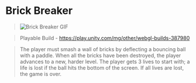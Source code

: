 # Brick Breaker 
>![Brick Breaker GIF](https://github.com/Sushant262/Brick-Breaker/assets/141551971/87909061-0a11-4bb5-b5b4-b26d604e20cd)

>Playable Build - https://play.unity.com/mg/other/webgl-builds-387980

> The player must smash a wall of bricks by deflecting a bouncing ball with a paddle. When all the bricks have been destroyed, the player advances to a new, harder level. The player gets 3 lives to start with; a life is lost if the ball hits the bottom of the screen. If all lives are lost, the game is over. 

